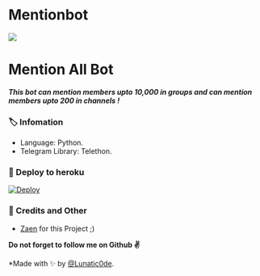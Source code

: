 # Mentionbot
<img src="https://telegra.ph/file/e83f1df9c9a21c3411537.jpg">

# Mention All Bot
_**This bot can mention members upto 10,000 in groups and can mention members upto 200 in channels !**_

### 🏷 Infomation
- Language: Python.
- Telegram Library: Telethon.

### 🚀 Deploy to heroku
[![Deploy](https://www.herokucdn.com/deploy/button.svg)](https://heroku.com/deploy?template=https://github.com/Zaen-ubot/Mentionbot)

### 🎯 Credits and Other
- [Zaen](https://github.com/Zaen-ubot) for this Project ;)

**Do not forget to follow me on Github ✌️**

*Made with ✨ by [@Lunatic0de](https://t.me/SharingUserbot). <br />
